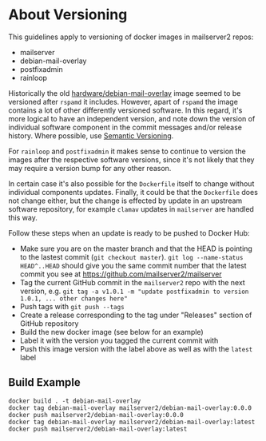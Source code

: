 # About Versioning

This guidelines apply to versioning of docker images in mailserver2 repos:

- mailserver
- debian-mail-overlay
- postfixadmin
- rainloop

Historically the old [hardware/debian-mail-overlay](https://hub.docker.com/r/hardware/debian-mail-overlay/tags) image seemed to be versioned after `rspamd` it includes. However, apart of `rspamd` the image contains a lot of other differently versioned software. In this regard, it's more logical to have an independent version, and note down the version of individual software component in the commit messages and/or release history. Where possible, use [Semantic Versioning](https://semver.org/).

For `rainloop` and `postfixadmin` it makes sense to continue to version the images after the respective software versions, since it's not likely that they may require a version bump for any other reason.

In certain case it's also possible for the `Dockerfile` itself to change without individual components updates. Finally, it could be that the `Dockerfile` does not change either, but the change is effected by update in an upstream software repository, for example `clamav` updates in `mailserver` are handled this way.

Follow these steps when an update is ready to be pushed to Docker Hub:

- Make sure you are on the master branch and that the HEAD is pointing to the lastest commit (`git checkout master`). `git log --name-status HEAD^..HEAD` should give you the same commit number that the latest commit you see at <https://github.com/mailserver2/mailserver>
- Tag the current GitHub commit in the `mailserver2` repo with the next version, e.g. `git tag -a v1.0.1 -m "update postfixadmin to version 1.0.1, ... other changes here"`
- Push tags with `git push --tags`
- Create a release corresponding to the tag under "Releases" section of GitHub repository
- Build the new docker image (see below for an example)
- Label it with the version you tagged the current commit with
- Push this image version with the label above as well as with the `latest` label

## Build Example

```
docker build . -t debian-mail-overlay
docker tag debian-mail-overlay mailserver2/debian-mail-overlay:0.0.0
docker push mailserver2/debian-mail-overlay:0.0.0
docker tag debian-mail-overlay mailserver2/debian-mail-overlay:latest
docker push mailserver2/debian-mail-overlay:latest
```

